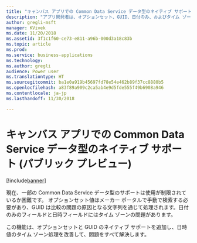 ```yaml
---
title: "キャンバス アプリでの Common Data Service データ型のネイティブ サポート"
description: "アプリ開発者は、オプションセット、GUID、日付のみ、およびタイム ゾーンなしの日付のみのデータ型を簡単に処理できます。"
author: gregli-msft
manager: KVivek
ms.date: 11/20/2018
ms.assetid: 3f1c1f60-ce73-e811-a96b-000d3a18c83b
ms.topic: article
ms.prod: 
ms.service: business-applications
ms.technology: 
ms.author: gregli
audience: Power user
ms.translationtype: HT
ms.sourcegitcommit: ba1e0a919b45697fd78e54e462b89f37cc8880b5
ms.openlocfilehash: a83f89a909c2ca5ab4e9d5fde555f49b6908a946
ms.contentlocale: ja-jp
ms.lasthandoff: 11/30/2018

---
```

# <a name="native-support-for-common-data-service-data-types-in-canvas-apps-public-preview"></a>キャンバス アプリでの Common Data Service データ型のネイティブ サポート (パブリック プレビュー)


[!include[banner](../../includes/banner.md)]

現在、一部の Common Data Service データ型のサポートは使用が制限されているか困難です。 オプションセット値はメーカー ポータルで手動で検索する必要があり、GUID は比較の問題の原因となる文字列を通じて処理されます。日付のみのフィールドと日時フィールドにはタイム ゾーンの問題があります。

この機能は、オプションセットと GUID のネイティブ サポートを追加し、日時値のタイム ゾーン処理を改善して、問題をすべて解決します。

